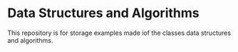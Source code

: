 # Data Structures and Algorithms

This repository is for storage examples made iof the classes data structures and algorithms.
